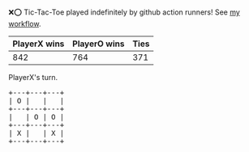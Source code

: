 :x::o: Tic-Tac-Toe played indefinitely by github action runners! See [my workflow](.github/workflows/play.yaml).

|PlayerX wins|PlayerO wins|Ties|
|-|-|-|
|842|764|371|

PlayerX's turn.

<pre>
+---+---+---+
| O |   |   |
+---+---+---+
|   | O | O |
+---+---+---+
| X |   | X |
+---+---+---+
</pre>